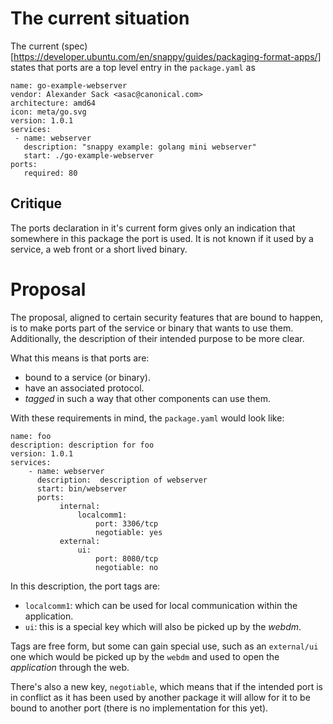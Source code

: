 # The current situation

The current (spec)[https://developer.ubuntu.com/en/snappy/guides/packaging-format-apps/] states that ports are a top level entry in the `package.yaml` as

    name: go-example-webserver
    vendor: Alexander Sack <asac@canonical.com>
    architecture: amd64
    icon: meta/go.svg
    version: 1.0.1
    services:
     - name: webserver
       description: "snappy example: golang mini webserver"
       start: ./go-example-webserver
    ports:
       required: 80

## Critique

The ports declaration in it's current form gives only an indication that somewhere in this package the port is used. It is not known if it used by a service, a web front or a short lived binary.

# Proposal

The proposal, aligned to certain security features that are bound to happen, is to make ports part of the service or binary that wants to use them. Additionally, the description of their intended purpose to be more clear.

What this means is that ports are:

- bound to a service (or binary).
- have an associated protocol.
- *tagged* in such a way that other components can use them.

With these requirements in mind, the `package.yaml` would look like:

    name: foo
    description: description for foo
    version: 1.0.1
    services:
        - name: webserver
          description:  description of webserver
          start: bin/webserver
          ports:
               internal: 
                   localcomm1:
                       port: 3306/tcp
                       negotiable: yes
               external:
                   ui:
                       port: 8080/tcp 
                       negotiable: no

In this description, the port tags are:

- `localcomm1`: which can be used for local communication within the application.
- `ui`: this is a special key which will also be picked up by the *webdm*.

Tags are free form, but some can gain special use, such as an `external/ui` one which would be picked up by the `webdm` and used to open the *application* through the web.

There's also a new key, `negotiable`, which means that if the intended port is in conflict as it has been used by another package it will allow for it to be bound to another port (there is no implementation for this yet).